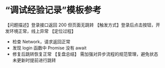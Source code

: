 # “调试经验记录”模板参考

【问题描述】登录接口返回 200 但页面无跳转
【触发方式】登录后点击按钮，开发环境正常，线上异常
【定位过程】
-   检查 Network，请求返回正常
-   发现 login 函数中 Promise 没有 await
-   修复后跳转恢复正常
【复盘总结】
需加强对异步流程的规范管理，避免状态未更新时提前进行跳转